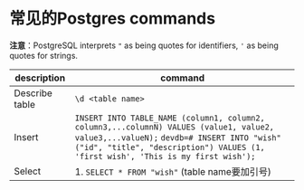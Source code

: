 # 常见的Postgres commands

**注意**：PostgreSQL interprets `"` as being quotes for identifiers, `'` as being quotes for strings.

| description | command |
| ---- | --- |
| Describe table | `\d <table name>` |
| Insert | `INSERT INTO TABLE_NAME (column1, column2, column3,...columnN) VALUES (value1, value2, value3,...valueN);`        `devdb=# INSERT INTO "wish" ("id", "title", "description") VALUES (1, 'first wish', 'This is my first wish');`|
| Select | 1. `SELECT * FROM "wish"` (table name要加引号)|
